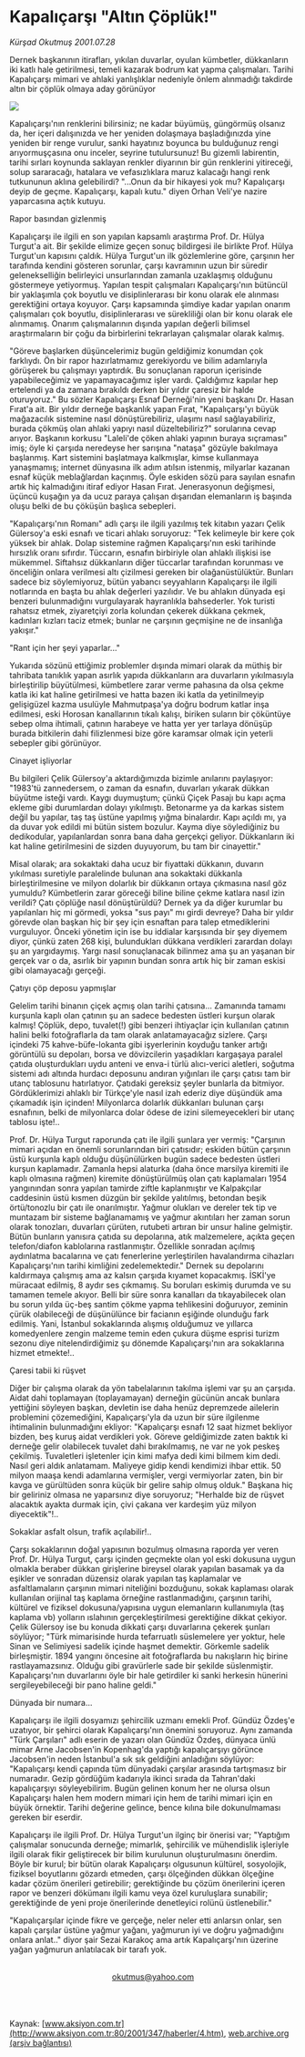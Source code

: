 # Kapalıçarşı "Altın Çöplük!"

*Kürşad Okutmuş 2001.07.28*

<div>
 <p class="spot">
  Dernek başkanının itirafları, yıkılan  duvarlar, oyulan kümbetler,  dükkanların iki katlı hale  getirilmesi, temeli kazarak bodrum  kat yapma çalışmaları. Tarihi  Kapalıçarşı mimari ve ahlaki  yanlışlıklar nedeniyle önlem  alınmadığı takdirde altın bir çöplük  olmaya aday görünüyor
 </p>
 <p class="metin">
 </p>
 <img border="0" src="/web/20020429231327im_/http://www.aksiyon.com.tr/2001/347/resimler/kapali.jpg"/>
 <p class="metin">
  Kapalıçarşı'nın renklerini bilirsiniz; ne kadar büyümüş, güngörmüş olsanız da, her içeri dalışınızda ve her yeniden dolaşmaya başladığınızda yine yeniden bir renge vurulur, sanki hayatınız boyunca bu bulduğunuz rengi arıyormuşçasına onu inceler, seyrine tutulursunuz! Bu gizemli labirentin, tarihi sırları koynunda saklayan renkler diyarının bir gün renklerini yitireceği, solup sararacağı, hatalara ve vefasızlıklara maruz kalacağı hangi renk tutkununun aklına gelebilirdi? "...Onun da bir hikayesi yok mu? Kapalıçarşı deyip de geçme. Kapalıçarşı, kapalı kutu." diyen Orhan Veli'ye nazire yaparcasına açtık kutuyu.
 </p>
 <p class="arabaslik">
  Rapor basından gizlenmiş
 </p>
 <p class="metin">
  Kapalıçarşı ile ilgili en son yapılan kapsamlı araştırma Prof. Dr. Hülya Turgut'a ait. Bir şekilde elimize geçen sonuç bildirgesi ile birlikte Prof. Hülya Turgut'un kapısını çaldık. Hülya Turgut'un ilk gözlemlerine göre, çarşının her tarafında kendini gösteren sorunlar, çarşı kavramının uzun bir süredir gelenekselliğin belirleyici unsurlarından zamanla uzaklaşmış olduğunu göstermeye yetiyormuş. Yapılan tespit çalışmaları Kapalıçarşı'nın bütüncül bir yaklaşımla çok boyutlu ve disiplinlerarası bir konu olarak ele alınması gerektiğini ortaya koyuyor. Çarşı kapsamında şimdiye kadar yapılan onarım çalışmaları çok boyutlu, disiplinlerarası ve sürekliliği olan bir konu olarak ele alınmamış. Onarım çalışmalarının dışında yapılan değerli bilimsel araştırmaların bir çoğu da birbirlerini tekrarlayan çalışmalar olarak kalmış.
 </p>
 <p class="metin">
  "Göreve başlarken düşüncelerimiz bugün geldiğimiz konumdan çok farklıydı. Ön bir rapor hazırlatmamız gerekiyordu ve bilim adamlarıyla görüşerek bu çalışmayı yaptırdık. Bu sonuçlanan raporun içerisinde yapabileceğimiz ve yapamayacağımız işler vardı. Çaldığımız kapılar hep ertelendi ya da zamana bırakıldı derken bir yıldır çaresiz bir halde oturuyoruz." Bu sözler Kapalıçarşı Esnaf Derneği'nin yeni başkanı Dr. Hasan Fırat'a ait. Bir yıldır  derneğe başkanlık yapan Fırat, "Kapalıçarşı'yı büyük mağazacılık sistemine nasıl dönüştürebiliriz, ulaşımı nasıl sağlayabiliriz, burada çökmüş olan ahlaki yapıyı nasıl düzeltebiliriz?" sorularına cevap arıyor. Başkanın korkusu "Laleli'de çöken ahlaki yapının buraya sıçraması" imiş; öyle ki çarşıda neredeyse her sarışına "nataşa" gözüyle bakılmaya başlanmış. Kart sistemini başlatmaya kalkmışlar, kimse kullanmaya yanaşmamış; internet dünyasına ilk adım atılsın istenmiş, milyarlar kazanan esnaf küçük meblağlardan kaçınmış. Öyle eskiden sözü para sayılan esnafın artık hiç kalmadığını itiraf ediyor Hasan Fırat. Jenerasyonun değişmesi, üçüncü kuşağın ya da ucuz paraya çalışan dışarıdan elemanların iş başında oluşu belki de bu çöküşün başlıca sebepleri.
 </p>
 <p class="metin">
  "Kapalıçarşı'nın Romanı" adlı çarşı ile ilgili yazılmış tek kitabın yazarı Çelik Gülersoy'a eski esnafı ve ticari ahlakı soruyoruz: "Tek kelimeyle bir kere çok yüksek bir ahlak. Dolap sistemine rağmen Kapalıçarşı'nın eski tarihinde hırsızlık oranı sıfırdır. Tüccarın, esnafın birbiriyle olan ahlaklı ilişkisi ise mükemmel. Siftahsız dükkanların diğer tüccarlar tarafından korunması ve önceliğin onlara verilmesi altı çizilmesi gereken bir olağanüstülüktür. Bunları sadece biz söylemiyoruz, bütün yabancı seyyahların Kapalıçarşı ile ilgili notlarında en başta bu ahlak değerleri yazılıdır. Ve bu ahlakın dünyada eşi benzeri bulunmadığını vurgulayarak hayranlıkla bahsederler. Yok turisti rahatsız etmek, ziyaretçiyi zorla kolundan çekerek dükkana çekmek, kadınları kızları taciz etmek; bunlar ne çarşının geçmişine ne de insanlığa yakışır."
 </p>
 <p class="arabaslik">
  "Rant için her şeyi yaparlar..."
 </p>
 <p class="metin">
  Yukarıda sözünü ettiğimiz problemler dışında mimari olarak da müthiş bir tahribata tanıklık yapan asırlık yapıda dükkanların ara duvarların yıkılmasıyla birleştirilip büyütülmesi, kümbetlere zarar verme pahasına da olsa çekme katla iki kat haline getirilmesi ve hatta bazen iki katla da yetinilmeyip gelişigüzel kazma usulüyle Mahmutpaşa'ya doğru bodrum katlar inşa edilmesi, eski Horosan kanallarının tıkalı kalışı, biriken suların bir çöküntüye sebep olma ihtimali, çatının harabeye ve hatta yer yer tarlaya dönüşüp burada bitkilerin dahi filizlenmesi bize göre karamsar olmak için yeterli sebepler gibi görünüyor.
 </p>
 <p class="arabaslik">
  Cinayet işliyorlar
 </p>
 <p class="metin">
  Bu bilgileri Çelik Gülersoy'a aktardığımızda bizimle anılarını paylaşıyor: "1983'tü zannedersem, o zaman da esnafın, duvarları yıkarak dükkan büyütme isteği vardı. Kaygı duymuştum; çünkü Çiçek Pasajı bu kapı açma ekleme gibi durumlardan dolayı yıkılmıştı. Betonarme ya da karkas sistem değil bu yapılar, taş taş üstüne yapılmış yığma binalardır. Kapı açıldı mı, ya da duvar yok edildi mi bütün sistem bozulur. Kayma diye söylediğiniz bu dedikodular, yapılanlardan sonra bana daha gerçekçi geliyor. Dükkanların iki kat haline getirilmesini de sizden duyuyorum, bu tam bir cinayettir."
 </p>
 <p class="metin">
  Misal olarak; ara sokaktaki daha ucuz bir fiyattaki dükkanın, duvarın yıkılması suretiyle paralelinde bulunan ana sokaktaki dükkanla birleştirilmesine ve  milyon dolarlık bir dükkanın ortaya çıkmasına nasıl göz yumuldu? Kümbetlerin zarar göreceği biline biline çekme katlara nasıl izin verildi? Çatı çöplüğe nasıl dönüştürüldü? Dernek ya da diğer kurumlar bu yapılanları hiç mi görmedi, yoksa "sus payı" mı girdi devreye? Daha bir yıldır görevde olan başkan hiç bir şey için esnaftan para talep etmediklerini vurguluyor. Önceki yönetim için ise bu iddialar karşısında bir şey diyemem diyor, çünkü zaten 268 kişi, bulundukları dükkana verdikleri zarardan dolayı şu an yargıdaymış. Yargı nasıl sonuçlanacak bilinmez ama şu an yaşanan bir gerçek var o da, asırlık bir yapının bundan sonra artık hiç bir zaman eskisi gibi olamayacağı gerçeği.
 </p>
 <p class="arabaslik">
  Çatıyı çöp deposu yapmışlar
 </p>
 <p class="metin">
  Gelelim  tarihi binanın çiçek açmış olan tarihi çatısına... Zamanında tamamı kurşunla kaplı olan çatının şu an sadece bedesten üstleri kurşun olarak kalmış! Çöplük, depo, tuvalet(!) gibi benzeri ihtiyaçlar için kullanılan çatının halini belki fotoğraflarla da tam olarak anlatamayacağız sizlere. Çarşı içindeki 75 kahve-büfe-lokanta gibi işyerlerinin koyduğu tanker artığı görüntülü su depoları, borsa ve dövizcilerin yaşadıkları kargaşaya paralel çatıda oluşturdukları uydu anteni ve enva-i türlü alıcı-verici aletleri, soğutma sistemi adı altında hurdacı deposunu andıran yığınları ile çarşı çatısı tam bir utanç tablosunu hatırlatıyor. Çatıdaki gereksiz şeyler bunlarla da bitmiyor. Gördüklerimizi ahlaklı bir Türkçe'yle nasıl izah ederiz diye düşündük ama çıkamadık işin içinden! Milyonlarca dolarlık dükkanları bulunan çarşı esnafının, belki de milyonlarca dolar ödese de izini silemeyecekleri bir utanç tablosu işte!..
 </p>
 <p class="metin">
  Prof. Dr. Hülya Turgut raporunda çatı ile ilgili şunlara yer vermiş: "Çarşının mimari açıdan en önemli sorunlarından biri çatısıdır; eskiden bütün çarşının üstü kurşunla kaplı olduğu düşünülürken bugün sadece bedesten üstleri kurşun kaplamadır. Zamanla hepsi alaturka (daha önce marsilya kiremiti ile kaplı olmasına rağmen) kiremite dönüştürülmüş olan çatı kaplamaları 1954 yangınından sonra yapılan tamirde ziftle kaplanmıştır ve Kalpakçılar caddesinin üstü kısmen düzgün bir şekilde yalıtılmış, betondan beşik örtü/tonozlu bir çatı ile onarılmıştır. Yağmur olukları ve dereler tek tip ve muntazam bir sisteme bağlanamamış ve yağmur akıntıları her zaman sorun olarak tonozları, duvarları çürüten, rutubeti artıran bir unsur haline gelmiştir. Bütün bunların yanısıra çatıda su depolarına, atık malzemelere, açıkta geçen telefon/diafon kablolarına rastlanmıştır. Özellikle sonradan açılmış aydınlatma bacalarına ve çatı fenerlerine yerleştirilen havalandırma cihazları  Kapalıçarşı'nın tarihi kimliğini zedelemektedir." Dernek su depolarını kaldırmaya çalışmış ama az kalsın çarşıda kıyamet kopacakmış. İSKİ'ye müracaat edilmiş, 8 aydır ses çıkmamış. Su boruları eskimiş durumda ve su tamamen temele akıyor. Belli bir süre sonra kanalları da tıkayabilecek olan bu sorun yılda üç-beş santim çökme yapma tehlikesini doğuruyor, zeminin çürük olabileceği de düşünülünce bir facianın eşiğinde olunduğu fark edilmiş. Yani, İstanbul sokaklarında alışmış olduğumuz ve yıllarca komedyenlere zengin malzeme temin eden çukura düşme esprisi turizm sezonu diye nitelendirdiğimiz şu dönemde Kapalıçarşı'nın ara sokaklarına hizmet etmekte!..
 </p>
 <p class="arabaslik">
  Çaresi tabii ki rüşvet
 </p>
 <p class="metin">
  Diğer bir çalışma olarak da yön tabelalarının takılma işlemi var şu an çarşıda. Aidat dahi toplamayan (toplayamayan) derneğin gücünün ancak bunlara yettiğini söyleyen başkan, devletin ise daha henüz depremzede ailelerin problemini çözemediğini, Kapalıçarşı'yla da uzun bir süre ilgilenme ihtimalinin bulunmadığını ekliyor: "Kapalıçarşı esnafı 12 saat hizmet bekliyor bizden, beş kuruş aidat verdikleri yok. Göreve geldiğimizde zaten baktık ki derneğe gelir olabilecek tuvalet dahi bırakılmamış, ne var ne yok peskeş çekilmiş. Tuvaletleri işletenler için kimi mafya dedi kimi bilmem kim dedi. Nasıl geri aldık anlatamam. Maliyeye gidip kendi kendimizi ihbar ettik. 50 milyon maaşa kendi adamlarına vermişler, vergi vermiyorlar zaten, bin bir kavga ve gürültüden sonra küçük bir gelire sahip olmuş olduk." Başkana hiç bir geliriniz olmasa ne yaparsınız diye soruyoruz; "Herhalde biz de rüşvet alacaktık ayakta durmak için, çivi çakana ver kardeşim yüz milyon diyecektik"!..
 </p>
 <p class="arabaslik">
  Sokaklar asfalt olsun, trafik açılabilir!..
 </p>
 <p class="metin">
  Çarşı sokaklarının doğal yapısının bozulmuş olmasına raporda yer veren Prof. Dr. Hülya Turgut, çarşı içinden geçmekte olan yol eski dokusuna uygun olmakla beraber dükkan girişlerine bireysel olarak yapılan basamak ya da eşikler ve sonradan düzensiz olarak yapılan taş kaplamalar ve asfaltlamaların çarşının mimari niteliğini bozduğunu, sokak kaplaması olarak kullanılan orijinal taş kaplama örneğine  rastlanmadığını, çarşının tarihi, kültürel ve fiziksel  dokusuna/yapısına uygun elemanların kullanımıyla (taş kaplama vb) yolların ıslahının gerçekleştirilmesi gerektiğine dikkat çekiyor. Çelik Gülersoy ise bu konuda dikkati çarşı duvarlarına çekerek şunları söylüyor;  "Türk mimarisinde hurda tefarruatlı süslemelere yer yoktur, hele Sinan ve Selimiyesi sadelik içinde haşmet demektir. Görkemle sadelik birleşmiştir. 1894 yangını öncesine ait fotoğraflarda bu nakışların hiç birine rastlayamazsınız. Olduğu gibi gravürlerle sade bir şekilde süslenmiştir. Kapalıçarşı'nın duvarlarını öyle bir hale getirdiler ki sanki herkesin hünerini sergileyebileceği bir pano haline geldi."
 </p>
 <p class="arabaslik">
  Dünyada bir numara...
 </p>
 <p class="metin">
  Kapalıçarşı ile ilgili dosyamızı şehircilik uzmanı emekli Prof. Gündüz Özdeş'e uzatıyor, bir şehirci olarak Kapalıçarşı'nın önemini soruyoruz. Aynı zamanda "Türk Çarşıları" adlı eserin de yazarı olan Gündüz Özdeş, dünyaca ünlü mimar Arne Jacobsen'in Kopenhag'da yaptığı kapalıçarşıyı görünce Jacobsen'in neden İstanbul'a sık sık geldiğini anladığını söylüyor: "Kapalıçarşı kendi çapında tüm dünyadaki çarşılar arasında tartışmasız bir numaradır. Gezip gördüğüm kadarıyla ikinci sırada da Tahran'daki kapalıçarşıyı söyleyebilirim. Bugün gelinen konum her ne olursa olsun Kapalıçarşı halen hem modern mimari için hem de tarihi mimari için en büyük örnektir. Tarihi değerine gelince, bence kılına bile dokunulmaması gereken bir eserdir.
 </p>
 <p class="metin">
  Kapalıçarşı ile ilgili Prof. Dr. Hülya Turgut'un ilginç bir önerisi var; "Yaptığım çalışmalar sonucunda derneğe; mimarlık, şehircilik ve mühendislik  işleriyle ilgili olarak fikir geliştirecek bir bilim kurulunun oluşturulmasını önerdim. Böyle bir kurul; bir bütün olarak Kapalıçarşı olgusunun kültürel, sosyolojik, fiziksel boyutlarını gözardı etmeden, çarşı ölçeğinden dükkan ölçeğine kadar çözüm önerileri getirebilir; gerektiğinde bu çözüm önerilerini içeren rapor ve benzeri dökümanı ilgili kamu  veya özel kuruluşlara sunabilir; gerektiğinde de yeni proje önerilerinde denetleyici rolünü üstlenebilir."
 </p>
 <p class="metin">
  "Kapalıçarşılar içinde fikre ve gerçeğe, neler neler etti anlarsın onlar, sen kapalı çarşılar üstüne yağmur yağanı, yağmurun iyi ve doğru yağmadığını onlara anlat.." diyor şair Sezai Karakoç ama artık Kapalıçarşı'nın üzerine yağan yağmurun anlatılacak bir tarafı yok.
 </p>
 <br/>
 <center>
  <a class="anaorta" href="http://web.archive.org/web/20020429231327/mailto:okutmus@yahoo.com">
   okutmus@yahoo.com
  </a>
 </center>
 <br/>
 <br/>
 <br/>
</div>

Kaynak: [www.aksiyon.com.tr](http://www.aksiyon.com.tr:80/2001/347/haberler/4.htm), [web.archive.org (arşiv bağlantısı)](http://web.archive.org/web/20020429231327/http://www.aksiyon.com.tr:80/2001/347/haberler/4.htm)
